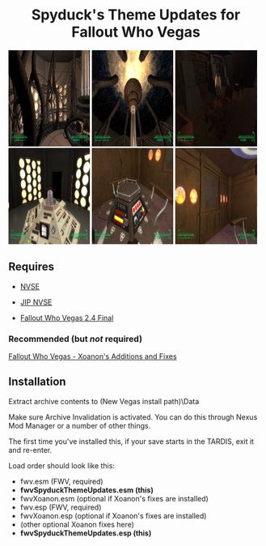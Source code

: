 <h1 align="center"><b>Spyduck's Theme Updates for Fallout Who Vegas</b></h1>

<div>
  <img alt="Glitch theme" src="/images/20170312031927_1.jpg" height="190" width="32%"/>
  <img alt="Glitch theme" src="/images/20170312032004_1.jpg" height="190" width="32%"/>
  <img alt="Edwardian theme" src="/images/20170312032118_1.jpg" height="190" width="32%"/>
  <img alt="Classical theme" src="/images/20170312032258_1.jpg" height="190" width="32%"/>
  <img alt="Secondary theme" src="/images/20170312032453_1.jpg" height="190" width="32%"/>
  <img alt="Secondary theme" src="/images/20170312032504_1.jpg" height="190" width="32%"/>
</div>

## Requires

- [NVSE](http://nvse.silverlock.org)

- [JIP NVSE](http://www.nexusmods.com/newvegas/mods/58277/)

- [Fallout Who Vegas 2.4 Final](http://www.nexusmods.com/newvegas/mods/50132/)

### Recommended (but *not* required)
[Fallout Who Vegas - Xoanon's Additions and Fixes](http://www.nexusmods.com/newvegas/mods/61020/)

## Installation

Extract archive contents to (New Vegas install path)\Data

Make sure Archive Invalidation is activated. You can do this through Nexus Mod Manager or a number of other things.

The first time you've installed this, if your save starts in the TARDIS, exit it and re-enter.

Load order should look like this:
- fwv.esm (FWV, required)
- **fwvSpyduckThemeUpdates.esm (this)**
- fwvXoanon.esm (optional if Xoanon's fixes are installed)
- fwv.esp (FWV, required)
- fwvXoanon.esp (optional if Xoanon's fixes are installed)
- (other optional Xoanon fixes here)
- **fwvSpyduckThemeUpdates.esp (this)**
